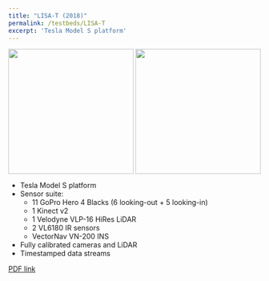 ```yaml
---
title: "LISA-T (2018)"
permalink: /testbeds/LISA-T
excerpt: 'Tesla Model S platform'
---
```

<p align="center">
  <img align="middle" src="https://arangesh.github.io/images/LISA-T-im1.jpg?raw=true" width="250" />
  <img align="middle" src="https://arangesh.github.io/images/LISA-T-im2.jpg?raw=true" width="250" />
</p>

* Tesla Model S platform
* Sensor suite:
    * 11 GoPro Hero 4 Blacks (6 looking-out + 5 looking-in)
    * 1 Kinect v2
    * 1 Velodyne VLP-16 HiRes LiDAR
    * 2 VL6180 IR sensors
    * VectorNav VN-200 INS
* Fully calibrated cameras and LiDAR
* Timestamped data streams

[PDF link](http://cvrr.ucsd.edu/publications/2018/LISAT.pdf)
